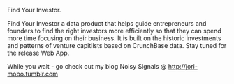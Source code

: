 Find Your Investor.

Find Your Investor a data product that helps guide entrepreneurs and founders to find the right investors more efficiently so that they can spend more time focusing on their business.  It is built on the historic investments and patterns of venture capitlists based on CrunchBase data.  Stay tuned for the release Web App.

While you wait - go check out my blog Noisy Signals @ http://jori-mobo.tumblr.com